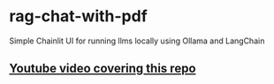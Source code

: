 # rag-chat-with-pdf
Simple Chainlit UI for running llms locally using Ollama and LangChain

## [Youtube video covering this repo](https://youtu.be/RSzG_v5XIxM?si=xeDLXWY2C6LueXSu)
